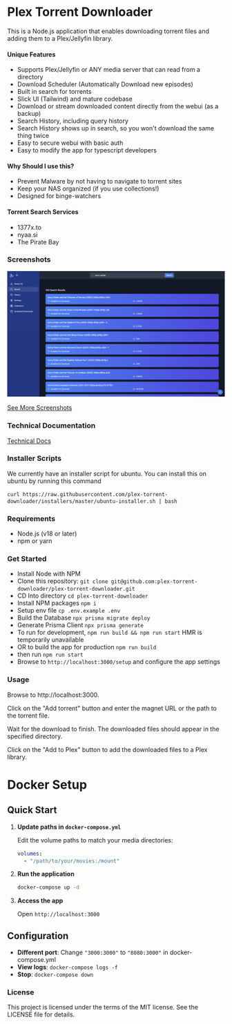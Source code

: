 # Plex Torrent Downloader

This is a Node.js application that enables downloading torrent files and adding them to a Plex/Jellyfin library. 



#### Unique Features

- Supports Plex/Jellyfin or ANY media server that can read from a directory
- Download Scheduler (Automatically Download new episodes)
- Built in search for torrents
- Slick UI (Tailwind) and mature codebase
- Download or stream downloaded content directly from the webui (as a backup)
- Search History, including query history
- Search History shows up in search, so you won't download the same thing twice
- Easy to secure webui with basic auth
- Easy to modify the app for typescript developers

#### Why Should I use this?

 - Prevent Malware by not having to navigate to torrent sites
 - Keep your NAS organized (if you use collections!)
 - Designed for binge-watchers

#### Torrent Search Services
 - 1377x.to
 - nyaa.si
 - The Pirate Bay

### Screenshots
[![Search Results](https://raw.githubusercontent.com/plex-torrent-downloader/plex-torrent-downloader/master/screenshots/search_results.png)](https://raw.githubusercontent.com/plex-torrent-downloader/plex-torrent-downloader/master/screenshots/search_results.png)


[See More Screenshots](https://github.com/plex-torrent-downloader/plex-torrent-downloader/blob/master/screenshots.md)

### Technical Documentation
[Technical Docs](hhttps://github.com/plex-torrent-downloader/plex-torrent-downloader/blob/master/TECHNICAL.md)
### Installer Scripts

We currently have an installer script for ubuntu. You can install this on ubuntu by running this command

```
curl https://raw.githubusercontent.com/plex-torrent-downloader/installers/master/ubuntu-installer.sh | bash
```

### Requirements
 - Node.js (v18 or later)
 - npm or yarn

### Get Started 
- Install Node with NPM
- Clone this repository: `git clone git@github.com:plex-torrent-downloader/plex-torrent-downloader.git`
- CD Into directory `cd plex-torrent-downloader`
- Install NPM packages `npm i`
- Setup env file `cp .env.example .env`
- Build the Database `npx prisma migrate deploy`
- Generate Prisma Client `npx prisma generate`
- To run for development, `npm run build && npm run start` HMR is temporarily unavailable
- OR to build the app for production `npm run build`
- then run  `npm run start`
- Browse to `http://localhost:3000/setup` and configure the app settings

### Usage
Browse to http://localhost:3000.

Click on the "Add torrent" button and enter the magnet URL or the path to the torrent file.

Wait for the download to finish. The downloaded files should appear in the specified directory.

Click on the "Add to Plex" button to add the downloaded files to a Plex library.

# Docker Setup

## Quick Start

1. **Update paths in `docker-compose.yml`**

   Edit the volume paths to match your media directories:
   ```yaml
   volumes:
     - "/path/to/your/movies:/mount"
   ```

2. **Run the application**
   ```bash
   docker-compose up -d
   ```

3. **Access the app**

   Open `http://localhost:3000`

## Configuration

- **Different port**: Change `"3000:3000"` to `"8080:3000"` in docker-compose.yml
- **View logs**: `docker-compose logs -f`
- **Stop**: `docker-compose down`

### License
This project is licensed under the terms of the MIT license. See the LICENSE file for details.
